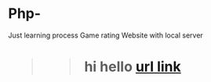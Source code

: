 # Php-
Just learning process
Game rating Website with local server <h1>
>> hi hello
[url link](http://google.com/)

